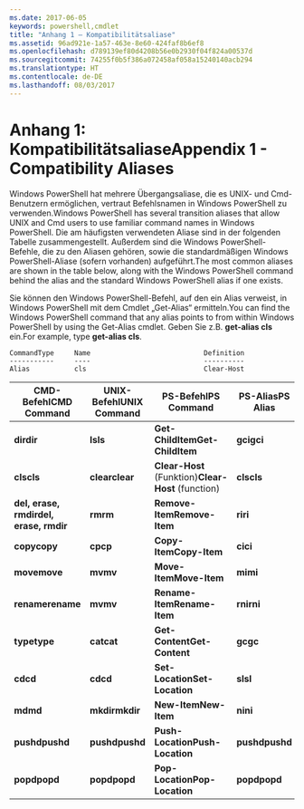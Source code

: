 ```yaml
---
ms.date: 2017-06-05
keywords: powershell,cmdlet
title: "Anhang 1 – Kompatibilitätsaliase"
ms.assetid: 96ad921e-1a57-463e-8e60-424faf8b6ef8
ms.openlocfilehash: d789139ef80d4208b56e0b2930f04f824a00537d
ms.sourcegitcommit: 74255f0b5f386a072458af058a15240140acb294
ms.translationtype: HT
ms.contentlocale: de-DE
ms.lasthandoff: 08/03/2017
---
```

# <a name="appendix-1---compatibility-aliases"></a><span data-ttu-id="ab38d-103">Anhang 1: Kompatibilitätsaliase</span><span class="sxs-lookup"><span data-stu-id="ab38d-103">Appendix 1 - Compatibility Aliases</span></span>
<span data-ttu-id="ab38d-104">Windows PowerShell hat mehrere Übergangsaliase, die es UNIX- und Cmd-Benutzern ermöglichen, vertraut Befehlsnamen in Windows PowerShell zu verwenden.</span><span class="sxs-lookup"><span data-stu-id="ab38d-104">Windows PowerShell has several transition aliases that allow UNIX and Cmd users to use familiar command names in Windows PowerShell.</span></span> <span data-ttu-id="ab38d-105">Die am häufigsten verwendeten Aliase sind in der folgenden Tabelle zusammengestellt. Außerdem sind die Windows PowerShell-Befehle, die zu den Aliasen gehören, sowie die standardmäßigen Windows PowerShell-Aliase (sofern vorhanden) aufgeführt.</span><span class="sxs-lookup"><span data-stu-id="ab38d-105">The most common aliases are shown in the table below, along with the Windows PowerShell command behind the alias and the standard Windows PowerShell alias if one exists.</span></span>

<span data-ttu-id="ab38d-106">Sie können den Windows PowerShell-Befehl, auf den ein Alias verweist, in Windows PowerShell mit dem Cmdlet „Get-Alias“ ermitteln.</span><span class="sxs-lookup"><span data-stu-id="ab38d-106">You can find the Windows PowerShell command that any alias points to from within Windows PowerShell by using the Get-Alias cmdlet.</span></span> <span data-ttu-id="ab38d-107">Geben Sie z.B. **get-alias cls** ein.</span><span class="sxs-lookup"><span data-stu-id="ab38d-107">For example, type **get-alias cls**.</span></span>

```
CommandType     Name                            Definition
-----------     ----                            ----------
Alias           cls                             Clear-Host
```

|<span data-ttu-id="ab38d-108">CMD-Befehl</span><span class="sxs-lookup"><span data-stu-id="ab38d-108">CMD Command</span></span>|<span data-ttu-id="ab38d-109">UNIX-Befehl</span><span class="sxs-lookup"><span data-stu-id="ab38d-109">UNIX Command</span></span>|<span data-ttu-id="ab38d-110">PS-Befehl</span><span class="sxs-lookup"><span data-stu-id="ab38d-110">PS Command</span></span>|<span data-ttu-id="ab38d-111">PS-Alias</span><span class="sxs-lookup"><span data-stu-id="ab38d-111">PS Alias</span></span>|
|---------------|----------------|--------------|------------|
|<span data-ttu-id="ab38d-112">**dir**</span><span class="sxs-lookup"><span data-stu-id="ab38d-112">**dir**</span></span>|<span data-ttu-id="ab38d-113">**ls**</span><span class="sxs-lookup"><span data-stu-id="ab38d-113">**ls**</span></span>|<span data-ttu-id="ab38d-114">**Get-ChildItem**</span><span class="sxs-lookup"><span data-stu-id="ab38d-114">**Get-ChildItem**</span></span>|<span data-ttu-id="ab38d-115">**gci**</span><span class="sxs-lookup"><span data-stu-id="ab38d-115">**gci**</span></span>|
|<span data-ttu-id="ab38d-116">**cls**</span><span class="sxs-lookup"><span data-stu-id="ab38d-116">**cls**</span></span>|<span data-ttu-id="ab38d-117">**clear**</span><span class="sxs-lookup"><span data-stu-id="ab38d-117">**clear**</span></span>|<span data-ttu-id="ab38d-118">**Clear-Host** (Funktion)</span><span class="sxs-lookup"><span data-stu-id="ab38d-118">**Clear-Host** (function)</span></span>|<span data-ttu-id="ab38d-119">**cls**</span><span class="sxs-lookup"><span data-stu-id="ab38d-119">**cls**</span></span>|
|<span data-ttu-id="ab38d-120">**del, erase, rmdir**</span><span class="sxs-lookup"><span data-stu-id="ab38d-120">**del, erase, rmdir**</span></span>|<span data-ttu-id="ab38d-121">**rm**</span><span class="sxs-lookup"><span data-stu-id="ab38d-121">**rm**</span></span>|<span data-ttu-id="ab38d-122">**Remove-Item**</span><span class="sxs-lookup"><span data-stu-id="ab38d-122">**Remove-Item**</span></span>|<span data-ttu-id="ab38d-123">**ri**</span><span class="sxs-lookup"><span data-stu-id="ab38d-123">**ri**</span></span>|
|<span data-ttu-id="ab38d-124">**copy**</span><span class="sxs-lookup"><span data-stu-id="ab38d-124">**copy**</span></span>|<span data-ttu-id="ab38d-125">**cp**</span><span class="sxs-lookup"><span data-stu-id="ab38d-125">**cp**</span></span>|<span data-ttu-id="ab38d-126">**Copy-Item**</span><span class="sxs-lookup"><span data-stu-id="ab38d-126">**Copy-Item**</span></span>|<span data-ttu-id="ab38d-127">**ci**</span><span class="sxs-lookup"><span data-stu-id="ab38d-127">**ci**</span></span>|
|<span data-ttu-id="ab38d-128">**move**</span><span class="sxs-lookup"><span data-stu-id="ab38d-128">**move**</span></span>|<span data-ttu-id="ab38d-129">**mv**</span><span class="sxs-lookup"><span data-stu-id="ab38d-129">**mv**</span></span>|<span data-ttu-id="ab38d-130">**Move-Item**</span><span class="sxs-lookup"><span data-stu-id="ab38d-130">**Move-Item**</span></span>|<span data-ttu-id="ab38d-131">**mi**</span><span class="sxs-lookup"><span data-stu-id="ab38d-131">**mi**</span></span>|
|<span data-ttu-id="ab38d-132">**rename**</span><span class="sxs-lookup"><span data-stu-id="ab38d-132">**rename**</span></span>|<span data-ttu-id="ab38d-133">**mv**</span><span class="sxs-lookup"><span data-stu-id="ab38d-133">**mv**</span></span>|<span data-ttu-id="ab38d-134">**Rename-Item**</span><span class="sxs-lookup"><span data-stu-id="ab38d-134">**Rename-Item**</span></span>|<span data-ttu-id="ab38d-135">**rni**</span><span class="sxs-lookup"><span data-stu-id="ab38d-135">**rni**</span></span>|
|<span data-ttu-id="ab38d-136">**type**</span><span class="sxs-lookup"><span data-stu-id="ab38d-136">**type**</span></span>|<span data-ttu-id="ab38d-137">**cat**</span><span class="sxs-lookup"><span data-stu-id="ab38d-137">**cat**</span></span>|<span data-ttu-id="ab38d-138">**Get-Content**</span><span class="sxs-lookup"><span data-stu-id="ab38d-138">**Get-Content**</span></span>|<span data-ttu-id="ab38d-139">**gc**</span><span class="sxs-lookup"><span data-stu-id="ab38d-139">**gc**</span></span>|
|<span data-ttu-id="ab38d-140">**cd**</span><span class="sxs-lookup"><span data-stu-id="ab38d-140">**cd**</span></span>|<span data-ttu-id="ab38d-141">**cd**</span><span class="sxs-lookup"><span data-stu-id="ab38d-141">**cd**</span></span>|<span data-ttu-id="ab38d-142">**Set-Location**</span><span class="sxs-lookup"><span data-stu-id="ab38d-142">**Set-Location**</span></span>|<span data-ttu-id="ab38d-143">**sl**</span><span class="sxs-lookup"><span data-stu-id="ab38d-143">**sl**</span></span>|
|<span data-ttu-id="ab38d-144">**md**</span><span class="sxs-lookup"><span data-stu-id="ab38d-144">**md**</span></span>|<span data-ttu-id="ab38d-145">**mkdir**</span><span class="sxs-lookup"><span data-stu-id="ab38d-145">**mkdir**</span></span>|<span data-ttu-id="ab38d-146">**New-Item**</span><span class="sxs-lookup"><span data-stu-id="ab38d-146">**New-Item**</span></span>|<span data-ttu-id="ab38d-147">**ni**</span><span class="sxs-lookup"><span data-stu-id="ab38d-147">**ni**</span></span>|
|<span data-ttu-id="ab38d-148">**pushd**</span><span class="sxs-lookup"><span data-stu-id="ab38d-148">**pushd**</span></span>|<span data-ttu-id="ab38d-149">**pushd**</span><span class="sxs-lookup"><span data-stu-id="ab38d-149">**pushd**</span></span>|<span data-ttu-id="ab38d-150">**Push-Location**</span><span class="sxs-lookup"><span data-stu-id="ab38d-150">**Push-Location**</span></span>|<span data-ttu-id="ab38d-151">**pushd**</span><span class="sxs-lookup"><span data-stu-id="ab38d-151">**pushd**</span></span>|
|<span data-ttu-id="ab38d-152">**popd**</span><span class="sxs-lookup"><span data-stu-id="ab38d-152">**popd**</span></span>|<span data-ttu-id="ab38d-153">**popd**</span><span class="sxs-lookup"><span data-stu-id="ab38d-153">**popd**</span></span>|<span data-ttu-id="ab38d-154">**Pop-Location**</span><span class="sxs-lookup"><span data-stu-id="ab38d-154">**Pop-Location**</span></span>|<span data-ttu-id="ab38d-155">**popd**</span><span class="sxs-lookup"><span data-stu-id="ab38d-155">**popd**</span></span>|

